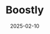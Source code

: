 ---  
layout: startup_page  
title: "Boostly"  
id: "boostly.com"  
permalink: "/boostlyboostly.com02102025/"  
website: "https://boostly.com/"  
funding_round: "Series A"  
funding_amount: "$22M"  
investors: "PeakSpan Capital, Y Combinator, Trestle Partners, Singularity Capital"  
about: "Boostly is a leading SMS marketing platform for restaurants, utilizing behavioral-based marketing and gamified experiences to drive customer engagement and revenue. The platform helps restaurants leverage first-party customer data through automated SMS campaigns, phone assistants, and real-time feedback monitoring."  
markets: "Restaurant Tech, SMS Marketing, Advertising, Mobile Advertising, Retail Technology, SMS, Software"  
hq: "Lehi, Utah, United States"  
founded_year: "2017"  
linkedin: "https://www.linkedin.com/company/goboostly"  
twitter: "https://twitter.com/boostlysms"  
instagram: ""  
facebook: "https://www.facebook.com/GoBoostly/"  
crunchbase: "https://www.crunchbase.com/organization/boostly"  
pitchbook: "https://pitchbook.com/profiles/company/233884-45"  

date_display: "10-Feb-2025"  
date: "2025-02-10"

# SEO Optimization  
meta_title: "Boostly - Series A Funding ($22M)"  
meta_description: "Boostly, Boostly is a leading SMS marketing platform for restaurants, utilizing behavioral-based marketing and gamified experiences to drive customer engagemen..."  
meta_keywords: "Boostly, Restaurant Tech, SMS Marketing, Advertising, Mobile Advertising, Retail Technology, SMS, Software, Series A funding"  
canonical_url: "https://startup.projectstartups.com/boostlyboostly.com02102025/"  
---